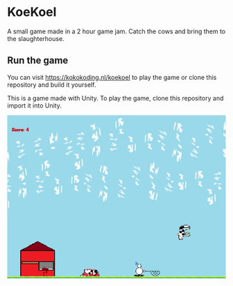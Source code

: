 # KoeKoel
A small game made in a 2 hour game jam. Catch the cows and bring them to the slaughterhouse.

## Run the game

You can visit https://kokokoding.nl/koekoel to play the game or clone this repository and build it yourself.

This is a game made with Unity. To play the game, clone this repository and import it into Unity.

![Alt text](/screenshot.png?raw=true "Screenshot of KoeKoel")